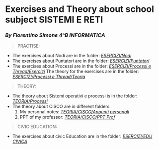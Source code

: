 # Exercises and Theory about school subject SISTEMI E RETI
### _By Fiorentino Simone 4^B INFORMATICA_

>PRACTISE:
- The exercises about Nodi are in the folder: [_ESERCIZI/Nodi_](https://github.com/Fiorentino-Simone/playground-Sistemi_e_Reti-4B/tree/master/ESERCIZI/Nodi)
- The exercises about Puntatori are in the folder: [_ESERCIZI/Puntatori_](https://github.com/Fiorentino-Simone/playground-Sistemi_e_Reti-4B/tree/master/ESERCIZI/Puntatori)
- The exercises about Processi are in the folder: [_ESERCIZI/Processi e Thread/Esercizi_](https://github.com/Fiorentino-Simone/playground-Sistemi_e_Reti-4B/tree/master/ESERCIZI/Processi%20e%20Thread/Esercizi)
  The theory for the exercises are in the folder: [_ESERCIZI/Processi e Thread/Teoria_](https://github.com/Fiorentino-Simone/playground-Sistemi_e_Reti-4B/tree/master/ESERCIZI/Processi%20e%20Thread/Teoria)


>THEORY:
- The theory about Sistemi operativi e processi is in the folder: [_TEORIA/Processi_](https://github.com/Fiorentino-Simone/playground-Sistemi_e_Reti-4B/tree/master/TEORIA/Processi)
- The theory about CISCO are in different folders:
    1) My personal notes: [_TEORIA/CISCO/Appunti personali_](https://github.com/Fiorentino-Simone/playground-Sistemi_e_Reti-4B/tree/master/TEORIA/CISCO/Appunti%20personali)
    2) PPT of my professor: [_TEORIA/CISCO/PPT Prof_](https://github.com/Fiorentino-Simone/playground-Sistemi_e_Reti-4B/tree/master/TEORIA/CISCO/PPT%20Prof)

> CIVIC EDUCATION:
- The exercises about civic Education are in the folder: [_ESERCIZI/EDU CIVICA_](https://github.com/Fiorentino-Simone/playground-Sistemi_e_Reti-4B/tree/master/ESERCIZI/EDU%20CIVICA)
